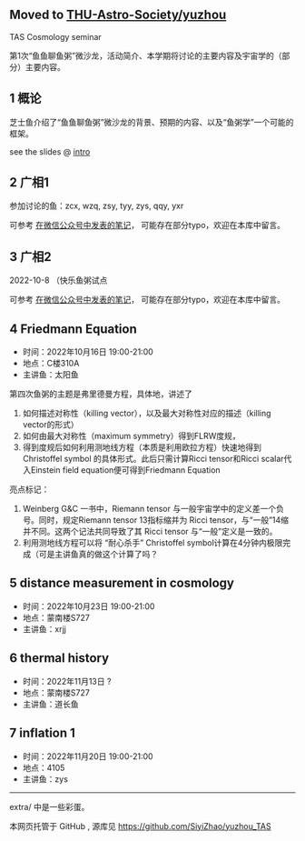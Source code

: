 Moved to [THU-Astro-Society/yuzhou](https://github.com/THU-Astro-Society/yuzhou)
---

TAS Cosmology seminar

第1次“鱼鱼聊鱼粥”微沙龙，活动简介、本学期将讨论的主要内容及宇宙学的（部分）主要内容。

## 1 概论

芝士鱼介绍了“鱼鱼聊鱼粥”微沙龙的背景、预期的内容、以及“鱼粥学”一个可能的框架。

see the slides @
[intro](https://siyizhao.github.io/yuzhou_TAS/intro/index.html)

## 2 广相1

参加讨论的鱼：zcx, wzq, zsy, tyy, zys, qqy, yxr

可参考 [在微信公众号中发表的笔记](https://mp.weixin.qq.com/s/neNO3lazsxxd-yKx1l_Uyw)， 可能存在部分typo，欢迎在本库中留言。

## 3 广相2

2022-10-8
（快乐鱼粥试点

可参考 [在微信公众号中发表的笔记](https://mp.weixin.qq.com/s/7ChW5ZvHDnyrFSY-gVrR8w)， 可能存在部分typo，欢迎在本库中留言。


## 4 Friedmann Equation

- 时间：2022年10月16日 19:00-21:00
- 地点：C楼310A
- 主讲鱼：太阳鱼

第四次鱼粥的主题是弗里德曼方程，具体地，讲述了
1. 如何描述对称性（killing vector），以及最大对称性对应的描述（killing vector的形式）
2. 如何由最大对称性（maximum symmetry）得到FLRW度规，
3. 得到度规后如何利用测地线方程（本质是利用欧拉方程）快速地得到 Christoffel symbol 的具体形式。此后只需计算Ricci tensor和Ricci scalar代入Einstein field equation便可得到Friedmann Equation

亮点标记：
1. Weinberg G&C 一书中，Riemann tensor 与一般宇宙学中的定义差一个负号。同时，规定Riemann tensor 13指标缩并为 Ricci tensor，与“一般”14缩并不同。这两个记法共同导致了其 Ricci tensor 与“一般”定义是一致的。
2. 利用测地线方程可以将 “耐心杀手” Christoffel symbol计算在4分钟内极限完成（可是主讲鱼真的做这个计算了吗？

## 5 distance measurement in cosmology

- 时间：2022年10月23日 19:00-21:00
- 地点：蒙南楼S727
- 主讲鱼：xrjj

## 6 thermal history

- 时间：2022年11月13日 ?
- 地点：蒙南楼S727
- 主讲鱼：道长鱼

## 7 inflation 1

- 时间：2022年11月20日 19:00-21:00
- 地点：4105
- 主讲鱼：zys


---

extra/ 中是一些彩蛋。 

本网页托管于 GitHub , 源库见 https://github.com/SiyiZhao/yuzhou_TAS 
